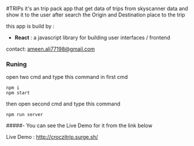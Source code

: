 #TRIPs
it's an trip pack app that get data 
of trips from skyscanner data and show it to the user
after search the Origin and Destination place to the trip

this app is build by :
- **React** : a javascript library for building user interfaces / frontend

contact: ameen.ali77198@gmail.com


### Runing
open two cmd and type this command in first cmd
```
npm i
npm start
```
then open second cmd and type this command
```
npm run server
```

#####- You can see the Live Demo for it from the link below

Live Demo : http://croczitrip.surge.sh/



